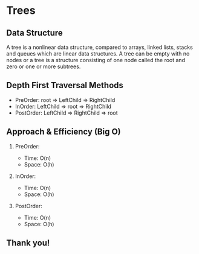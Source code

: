 # Trees

## Data Structure
A tree is a nonlinear data structure, compared to arrays, linked lists, stacks and queues which are linear data structures. A tree can be empty with no nodes or a tree is a structure consisting of one node called the root and zero or one or more subtrees.

## Depth First Traversal Methods
- PreOrder: root => LeftChild => RightChild
- InOrder: LeftChild => root => RightChild
- PostOrder: LeftChild => RightChild => root

## Approach & Efficiency (Big O)
1. PreOrder:
	- Time: O(n)
	- Space: O(h)

2. InOrder:
	- Time: O(n)
	- Space: O(h)

3. PostOrder:
	- Time: O(n)
	- Space: O(h)

## Thank you!
